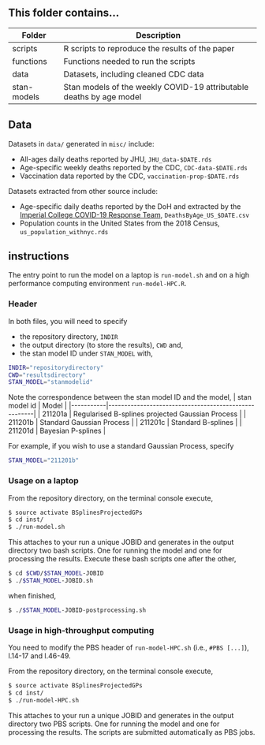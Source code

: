 ## This folder contains...
| Folder    | Description |
|-----------|------------------------------------------------------|
| scripts   | R scripts to reproduce the results of the paper |
| functions | Functions needed to run the scripts |
| data      | Datasets, including cleaned CDC data |
| stan-models | Stan models of the weekly COVID-19 attributable deaths by age model |


## Data
Datasets in ```data/``` generated in ```misc/``` include:
* All-ages daily deaths reported by JHU, ```JHU_data-$DATE.rds```
* Age-specific weekly deaths reported by the CDC, ```CDC-data-$DATE.rds```
* Vaccination data reported by the CDC, ```vaccination-prop-$DATE.rds```

Datasets extracted from other source include:
* Age-specific daily deaths reported by the DoH and extracted by the [Imperial College COVID-19 Response Team](https://github.com/ImperialCollegeLondon/US-covid19-agespecific-mortality-data), ```DeathsByAge_US_$DATE.csv```
* Population counts in the United States from the 2018 Census, ```us_population_withnyc.rds```

## instructions 
The entry point to run the model on a laptop is ```run-model.sh``` and on a high performance computing environment ```run-model-HPC.R```. 

### Header
In both files, you will need to specify 
* the repository directory, ```INDIR```
* the output directory (to store the results), ```CWD``` and, 
* the stan model ID under ```STAN_MODEL```
with,
```bash
INDIR="repositorydirectory"
CWD="resultsdirectory"
STAN_MODEL="stanmodelid"
```

Note the correspondence between the stan model ID and the model, 
| stan model id    | Model |
|-----------|------------------------------------------------------|
| 211201a | Regularised B-splines projected Gaussian Process  |
| 211201b   | Standard Gaussian Process |
| 211201c     | Standard B-splines |
| 211201d     | Bayesian P-splines |

For example, if you wish to use a standard Gaussian Process, specify
```bash
STAN_MODEL="211201b"
```

### Usage on a laptop
From the repository directory, on the terminal console execute, 
```bash
$ source activate BSplinesProjectedGPs
$ cd inst/
$ ./run-model.sh
```
This attaches to your run a unique JOBID and generates in the output directory two bash scripts. One for running the model and one for processing the results. Execute these bash scripts one after the other,
```bash
$ cd $CWD/$STAN_MODEL-JOBID
$ ./$STAN_MODEL-JOBID.sh 
```
when finished, 
```bash
$ ./$STAN_MODEL-JOBID-postprocessing.sh 
```

### Usage in high-throughput computing
You need to modify the PBS header of ```run-model-HPC.sh``` (i.e., ```#PBS [...]```), l.14-17 and l.46-49. 

From the repository directory, on the terminal console execute, 
```bash
$ source activate BSplinesProjectedGPs
$ cd inst/
$ ./run-model-HPC.sh
```
This attaches to your run a unique JOBID and generates in the output directory two PBS scripts. One for running the model and one for processing the results. The scripts are submitted automatically as PBS jobs. 

